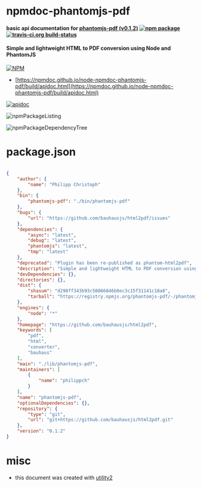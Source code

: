 # npmdoc-phantomjs-pdf

#### basic api documentation for  [phantomjs-pdf (v0.1.2)](https://github.com/bauhausjs/html2pdf)  [![npm package](https://img.shields.io/npm/v/npmdoc-phantomjs-pdf.svg?style=flat-square)](https://www.npmjs.org/package/npmdoc-phantomjs-pdf) [![travis-ci.org build-status](https://api.travis-ci.org/npmdoc/node-npmdoc-phantomjs-pdf.svg)](https://travis-ci.org/npmdoc/node-npmdoc-phantomjs-pdf)

#### Simple and lightweight HTML to PDF conversion using Node and PhantomJS

[![NPM](https://nodei.co/npm/phantomjs-pdf.png?downloads=true&downloadRank=true&stars=true)](https://www.npmjs.com/package/phantomjs-pdf)

- [https://npmdoc.github.io/node-npmdoc-phantomjs-pdf/build/apidoc.html](https://npmdoc.github.io/node-npmdoc-phantomjs-pdf/build/apidoc.html)

[![apidoc](https://npmdoc.github.io/node-npmdoc-phantomjs-pdf/build/screenCapture.buildCi.browser.%252Ftmp%252Fbuild%252Fapidoc.html.png)](https://npmdoc.github.io/node-npmdoc-phantomjs-pdf/build/apidoc.html)

![npmPackageListing](https://npmdoc.github.io/node-npmdoc-phantomjs-pdf/build/screenCapture.npmPackageListing.svg)

![npmPackageDependencyTree](https://npmdoc.github.io/node-npmdoc-phantomjs-pdf/build/screenCapture.npmPackageDependencyTree.svg)



# package.json

```json

{
    "author": {
        "name": "Philipp Christoph"
    },
    "bin": {
        "phantomjs-pdf": "./bin/phantomjs-pdf"
    },
    "bugs": {
        "url": "https://github.com/bauhausjs/html2pdf/issues"
    },
    "dependencies": {
        "async": "latest",
        "debug": "latest",
        "phantomjs": "latest",
        "tmp": "latest"
    },
    "deprecated": "Plugin has been re-published as phantom-html2pdf",
    "description": "Simple and lightweight HTML to PDF conversion using Node and PhantomJS",
    "devDependencies": {},
    "directories": {},
    "dist": {
        "shasum": "d298ff343b93c50066846b0ec3c15f31141c18a8",
        "tarball": "https://registry.npmjs.org/phantomjs-pdf/-/phantomjs-pdf-0.1.2.tgz"
    },
    "engines": {
        "node": "*"
    },
    "homepage": "https://github.com/bauhausjs/html2pdf",
    "keywords": [
        "pdf",
        "html",
        "converter",
        "bauhaus"
    ],
    "main": "./lib/phantomjs-pdf",
    "maintainers": [
        {
            "name": "philippch"
        }
    ],
    "name": "phantomjs-pdf",
    "optionalDependencies": {},
    "repository": {
        "type": "git",
        "url": "git+https://github.com/bauhausjs/html2pdf.git"
    },
    "version": "0.1.2"
}
```



# misc
- this document was created with [utility2](https://github.com/kaizhu256/node-utility2)
